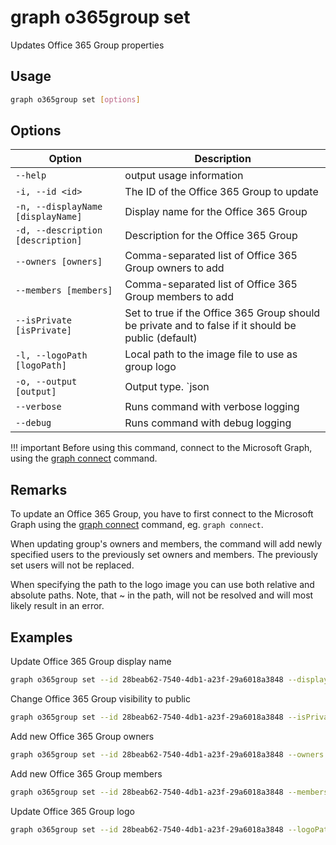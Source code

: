 # graph o365group set

Updates Office 365 Group properties

## Usage

```sh
graph o365group set [options]
```

## Options

Option|Description
------|-----------
`--help`|output usage information
`-i, --id <id>`|The ID of the Office 365 Group to update
`-n, --displayName [displayName]`|Display name for the Office 365 Group
`-d, --description [description]`|Description for the Office 365 Group
`--owners [owners]`|Comma-separated list of Office 365 Group owners to add
`--members [members]`|Comma-separated list of Office 365 Group members to add
`--isPrivate [isPrivate]`|Set to true if the Office 365 Group should be private and to false if it should be public (default)
`-l, --logoPath [logoPath]`|Local path to the image file to use as group logo
`-o, --output [output]`|Output type. `json|text`. Default `text`
`--verbose`|Runs command with verbose logging
`--debug`|Runs command with debug logging

!!! important
    Before using this command, connect to the Microsoft Graph, using the [graph connect](../connect.md) command.

## Remarks

To update an Office 365 Group, you have to first connect to the Microsoft Graph using the [graph connect](../connect.md) command, eg. `graph connect`.

When updating group's owners and members, the command will add newly specified users to the previously set owners and members. The previously set users will not be replaced.

When specifying the path to the logo image you can use both relative and absolute paths. Note, that ~ in the path, will not be resolved and will most likely result in an error.

## Examples

Update Office 365 Group display name

```sh
graph o365group set --id 28beab62-7540-4db1-a23f-29a6018a3848 --displayName Finance
```

Change Office 365 Group visibility to public

```sh
graph o365group set --id 28beab62-7540-4db1-a23f-29a6018a3848 --isPrivate false
```

Add new Office 365 Group owners

```sh
graph o365group set --id 28beab62-7540-4db1-a23f-29a6018a3848 --owners DebraB@contoso.onmicrosoft.com,DiegoS@contoso.onmicrosoft.com
```

Add new Office 365 Group members

```sh
graph o365group set --id 28beab62-7540-4db1-a23f-29a6018a3848 --members DebraB@contoso.onmicrosoft.com,DiegoS@contoso.onmicrosoft.com
```

Update Office 365 Group logo

```sh
graph o365group set --id 28beab62-7540-4db1-a23f-29a6018a3848 --logoPath images/logo.png
```
